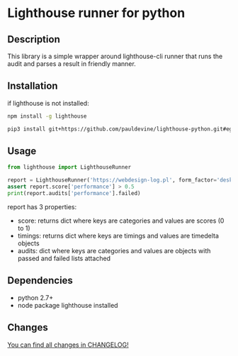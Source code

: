 # Lighthouse runner for python

## Description
This library is a simple wrapper around lighthouse-cli runner that runs the audit and parses a result in friendly manner.

## Installation
if lighthouse is not installed:
```bash
npm install -g lighthouse
```

```bash
pip3 install git+https://github.com/pauldevine/lighthouse-python.git#egg=lighthouse
```

## Usage

```python
from lighthouse import LighthouseRunner

report = LighthouseRunner('https://webdesign-log.pl', form_factor='desktop', quiet=False).report
assert report.score['performance'] > 0.5
print(report.audits['performance'].failed)
```

report has 3 properties:

- score: returns dict where keys are categories and values are scores (0 to 1)
- timings: returns dict where keys are timings and values are timedelta objects
- audits: dict where keys are categories and values are objects with passed and failed lists attached

## Dependencies
 - python 2.7+
 - node package lighthouse installed

## Changes
[You can find all changes in CHANGELOG!](CHANGELOG.md)
